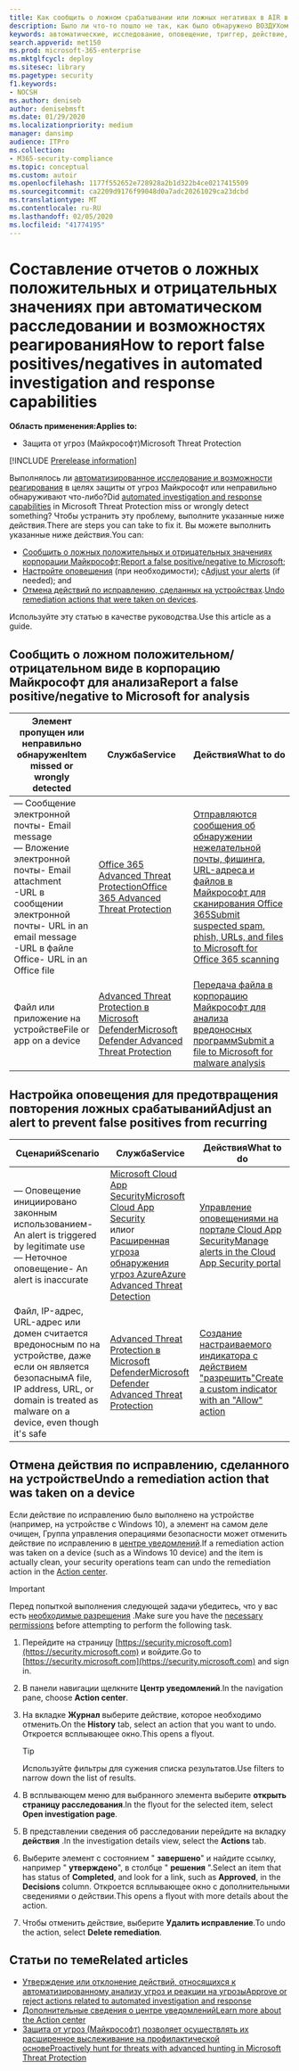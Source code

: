 ```yaml
---
title: Как сообщить о ложном срабатывании или ложных негативах в AIR в Microsoft Threat protection
description: Было ли что-то пошло не так, как было обнаружено ВОЗДУХом в защите от угроз Майкрософт? Сведения о том, как передавать ложные срабатывания или ложные отрицательные результаты в корпорацию Майкрософт для анализа.
keywords: автоматические, исследование, оповещение, триггер, действие, исправление, ложное срабатывание, ложные отрицательные значения
search.appverid: met150
ms.prod: microsoft-365-enterprise
ms.mktglfcycl: deploy
ms.sitesec: library
ms.pagetype: security
f1.keywords:
- NOCSH
ms.author: deniseb
author: denisebmsft
ms.date: 01/29/2020
ms.localizationpriority: medium
manager: dansimp
audience: ITPro
ms.collection:
- M365-security-compliance
ms.topic: conceptual
ms.custom: autoir
ms.openlocfilehash: 1177f552652e728928a2b1d322b4ce0217415509
ms.sourcegitcommit: ca2209d9176f99048d0a7adc20261029ca23dcbd
ms.translationtype: MT
ms.contentlocale: ru-RU
ms.lasthandoff: 02/05/2020
ms.locfileid: "41774195"
---
```

# <a name="how-to-report-false-positivesnegatives-in-automated-investigation-and-response-capabilities"></a><span data-ttu-id="f3bf3-105">Составление отчетов о ложных положительных и отрицательных значениях при автоматическом расследовании и возможностях реагирования</span><span class="sxs-lookup"><span data-stu-id="f3bf3-105">How to report false positives/negatives in automated investigation and response capabilities</span></span>

<span data-ttu-id="f3bf3-106">**Область применения:**</span><span class="sxs-lookup"><span data-stu-id="f3bf3-106">**Applies to:**</span></span>
- <span data-ttu-id="f3bf3-107">Защита от угроз (Майкрософт)</span><span class="sxs-lookup"><span data-stu-id="f3bf3-107">Microsoft Threat Protection</span></span>

[!INCLUDE [Prerelease information](../includes/prerelease.md)]

<span data-ttu-id="f3bf3-108">Выполнялось ли [автоматизированное исследование и возможности реагирования](mtp-autoir.md) в целях защиты от угроз Майкрософт или неправильно обнаруживают что-либо?</span><span class="sxs-lookup"><span data-stu-id="f3bf3-108">Did [automated investigation and response capabilities](mtp-autoir.md) in Microsoft Threat Protection miss or wrongly detect something?</span></span> <span data-ttu-id="f3bf3-109">Чтобы устранить эту проблему, выполните указанные ниже действия.</span><span class="sxs-lookup"><span data-stu-id="f3bf3-109">There are steps you can take to fix it.</span></span> <span data-ttu-id="f3bf3-110">Вы можете выполнить указанные ниже действия.</span><span class="sxs-lookup"><span data-stu-id="f3bf3-110">You can:</span></span>
- <span data-ttu-id="f3bf3-111">[Сообщить о ложных положительных и отрицательных значениях корпорации Майкрософт](#report-a-false-positivenegative-to-microsoft-for-analysis);</span><span class="sxs-lookup"><span data-stu-id="f3bf3-111">[Report a false positive/negative to Microsoft](#report-a-false-positivenegative-to-microsoft-for-analysis);</span></span>
- <span data-ttu-id="f3bf3-112">[Настройте оповещения](#adjust-an-alert-to-prevent-false-positives-from-recurring) (при необходимости); с</span><span class="sxs-lookup"><span data-stu-id="f3bf3-112">[Adjust your alerts](#adjust-an-alert-to-prevent-false-positives-from-recurring) (if needed); and</span></span> 
- <span data-ttu-id="f3bf3-113">[Отмена действий по исправлению, сделанных на устройствах](#undo-a-remediation-action-that-was-taken-on-a-device).</span><span class="sxs-lookup"><span data-stu-id="f3bf3-113">[Undo remediation actions that were taken on devices](#undo-a-remediation-action-that-was-taken-on-a-device).</span></span> 

<span data-ttu-id="f3bf3-114">Используйте эту статью в качестве руководства.</span><span class="sxs-lookup"><span data-stu-id="f3bf3-114">Use this article as a guide.</span></span> 

## <a name="report-a-false-positivenegative-to-microsoft-for-analysis"></a><span data-ttu-id="f3bf3-115">Сообщить о ложном положительном/отрицательном виде в корпорацию Майкрософт для анализа</span><span class="sxs-lookup"><span data-stu-id="f3bf3-115">Report a false positive/negative to Microsoft for analysis</span></span>

|<span data-ttu-id="f3bf3-116">Элемент пропущен или неправильно обнаружен</span><span class="sxs-lookup"><span data-stu-id="f3bf3-116">Item missed or wrongly detected</span></span> |<span data-ttu-id="f3bf3-117">Служба</span><span class="sxs-lookup"><span data-stu-id="f3bf3-117">Service</span></span>  |<span data-ttu-id="f3bf3-118">Действия</span><span class="sxs-lookup"><span data-stu-id="f3bf3-118">What to do</span></span>  |
|---------|---------|---------|
|<span data-ttu-id="f3bf3-119">— Сообщение электронной почты</span><span class="sxs-lookup"><span data-stu-id="f3bf3-119">- Email message</span></span> <br/><span data-ttu-id="f3bf3-120">— Вложение электронной почты</span><span class="sxs-lookup"><span data-stu-id="f3bf3-120">- Email attachment</span></span> <br/><span data-ttu-id="f3bf3-121">-URL в сообщении электронной почты</span><span class="sxs-lookup"><span data-stu-id="f3bf3-121">- URL in an email message</span></span><br/><span data-ttu-id="f3bf3-122">-URL в файле Office</span><span class="sxs-lookup"><span data-stu-id="f3bf3-122">- URL in an Office file</span></span>      |[<span data-ttu-id="f3bf3-123">Office 365 Advanced Threat Protection</span><span class="sxs-lookup"><span data-stu-id="f3bf3-123">Office 365 Advanced Threat Protection</span></span>](https://docs.microsoft.com/microsoft-365/security/office-365-security/office-365-atp)        |[<span data-ttu-id="f3bf3-124">Отправляются сообщения об обнаружении нежелательной почты, фишинга, URL-адреса и файлов в Майкрософт для сканирования Office 365</span><span class="sxs-lookup"><span data-stu-id="f3bf3-124">Submit suspected spam, phish, URLs, and files to Microsoft for Office 365 scanning</span></span>](https://docs.microsoft.com/microsoft-365/security/office-365-security/admin-submission)         |
|<span data-ttu-id="f3bf3-125">Файл или приложение на устройстве</span><span class="sxs-lookup"><span data-stu-id="f3bf3-125">File or app on a device</span></span>    |[<span data-ttu-id="f3bf3-126">Advanced Threat Protection в Microsoft Defender</span><span class="sxs-lookup"><span data-stu-id="f3bf3-126">Microsoft Defender Advanced Threat Protection</span></span>](https://docs.microsoft.com/windows/security/threat-protection)         |[<span data-ttu-id="f3bf3-127">Передача файла в корпорацию Майкрософт для анализа вредоносных программ</span><span class="sxs-lookup"><span data-stu-id="f3bf3-127">Submit a file to Microsoft for malware analysis</span></span>](https://www.microsoft.com/wdsi/filesubmission)         |

## <a name="adjust-an-alert-to-prevent-false-positives-from-recurring"></a><span data-ttu-id="f3bf3-128">Настройка оповещения для предотвращения повторения ложных срабатываний</span><span class="sxs-lookup"><span data-stu-id="f3bf3-128">Adjust an alert to prevent false positives from recurring</span></span>

|<span data-ttu-id="f3bf3-129">Сценарий</span><span class="sxs-lookup"><span data-stu-id="f3bf3-129">Scenario</span></span> |<span data-ttu-id="f3bf3-130">Служба</span><span class="sxs-lookup"><span data-stu-id="f3bf3-130">Service</span></span> |<span data-ttu-id="f3bf3-131">Действия</span><span class="sxs-lookup"><span data-stu-id="f3bf3-131">What to do</span></span> |
|--------|--------|--------|
|<span data-ttu-id="f3bf3-132">— Оповещение инициировано законным использованием</span><span class="sxs-lookup"><span data-stu-id="f3bf3-132">- An alert is triggered by legitimate use</span></span> <br/><span data-ttu-id="f3bf3-133">— Неточное оповещение</span><span class="sxs-lookup"><span data-stu-id="f3bf3-133">- An alert is inaccurate</span></span>    |[<span data-ttu-id="f3bf3-134">Microsoft Cloud App Security</span><span class="sxs-lookup"><span data-stu-id="f3bf3-134">Microsoft Cloud App Security</span></span>](https://docs.microsoft.com/cloud-app-security)<br/> <span data-ttu-id="f3bf3-135">или</span><span class="sxs-lookup"><span data-stu-id="f3bf3-135">or</span></span> <br/>[<span data-ttu-id="f3bf3-136">Расширенная угроза обнаружения угроз Azure</span><span class="sxs-lookup"><span data-stu-id="f3bf3-136">Azure Advanced Threat Detection</span></span>](https://docs.microsoft.com/azure/security/fundamentals/threat-detection)         |[<span data-ttu-id="f3bf3-137">Управление оповещениями на портале Cloud App Security</span><span class="sxs-lookup"><span data-stu-id="f3bf3-137">Manage alerts in the Cloud App Security portal</span></span>](https://docs.microsoft.com/cloud-app-security/managing-alerts)         |
|<span data-ttu-id="f3bf3-138">Файл, IP-адрес, URL-адрес или домен считается вредоносным по на устройстве, даже если он является безопасным</span><span class="sxs-lookup"><span data-stu-id="f3bf3-138">A file, IP address, URL, or domain is treated as malware on a device, even though it's safe</span></span>|[<span data-ttu-id="f3bf3-139">Advanced Threat Protection в Microsoft Defender</span><span class="sxs-lookup"><span data-stu-id="f3bf3-139">Microsoft Defender Advanced Threat Protection</span></span>](https://docs.microsoft.com/windows/security/threat-protection) |[<span data-ttu-id="f3bf3-140">Создание настраиваемого индикатора с действием "разрешить"</span><span class="sxs-lookup"><span data-stu-id="f3bf3-140">Create a custom indicator with an "Allow" action</span></span>](https://docs.microsoft.com/windows/security/threat-protection/microsoft-defender-atp/manage-indicators) |


## <a name="undo-a-remediation-action-that-was-taken-on-a-device"></a><span data-ttu-id="f3bf3-141">Отмена действия по исправлению, сделанного на устройстве</span><span class="sxs-lookup"><span data-stu-id="f3bf3-141">Undo a remediation action that was taken on a device</span></span>

<span data-ttu-id="f3bf3-142">Если действие по исправлению было выполнено на устройстве (например, на устройстве с Windows 10), а элемент на самом деле очищен, Группа управления операциями безопасности может отменить действие по исправлению в [центре уведомлений](mtp-action-center.md).</span><span class="sxs-lookup"><span data-stu-id="f3bf3-142">If a remediation action was taken on a device (such as a Windows 10 device) and the item is actually clean, your security operations team can undo the remediation action in the [Action center](mtp-action-center.md).</span></span>

> [!IMPORTANT]
> <span data-ttu-id="f3bf3-143">Перед попыткой выполнения следующей задачи убедитесь, что у вас есть [необходимые разрешения](mtp-action-center.md#required-permissions-for-action-center-tasks) .</span><span class="sxs-lookup"><span data-stu-id="f3bf3-143">Make sure you have the [necessary permissions](mtp-action-center.md#required-permissions-for-action-center-tasks) before attempting to perform the following task.</span></span>

1. <span data-ttu-id="f3bf3-144">Перейдите на страницу [https://security.microsoft.com](https://security.microsoft.com) и войдите.</span><span class="sxs-lookup"><span data-stu-id="f3bf3-144">Go to [https://security.microsoft.com](https://security.microsoft.com) and sign in.</span></span> 

2. <span data-ttu-id="f3bf3-145">В панели навигации щелкните **Центр уведомлений**.</span><span class="sxs-lookup"><span data-stu-id="f3bf3-145">In the navigation pane, choose **Action center**.</span></span> 

3. <span data-ttu-id="f3bf3-146">На вкладке **Журнал** выберите действие, которое необходимо отменить.</span><span class="sxs-lookup"><span data-stu-id="f3bf3-146">On the **History** tab, select an action that you want to undo.</span></span> <span data-ttu-id="f3bf3-147">Откроется всплывающее окно.</span><span class="sxs-lookup"><span data-stu-id="f3bf3-147">This opens a flyout.</span></span><br/>
    > [!TIP]
    > <span data-ttu-id="f3bf3-148">Используйте фильтры для сужения списка результатов.</span><span class="sxs-lookup"><span data-stu-id="f3bf3-148">Use filters to narrow down the list of results.</span></span> 

4. <span data-ttu-id="f3bf3-149">В всплывающем меню для выбранного элемента выберите **открыть страницу расследования**.</span><span class="sxs-lookup"><span data-stu-id="f3bf3-149">In the flyout for the selected item, select **Open investigation page**.</span></span>

5. <span data-ttu-id="f3bf3-150">В представлении сведения об расследовании перейдите на вкладку **действия** .</span><span class="sxs-lookup"><span data-stu-id="f3bf3-150">In the investigation details view, select the **Actions** tab.</span></span>

6. <span data-ttu-id="f3bf3-151">Выберите элемент с состоянием " **завершено**" и найдите ссылку, например " **утверждено**", в столбце " **решения** ".</span><span class="sxs-lookup"><span data-stu-id="f3bf3-151">Select an item that has status of **Completed**, and look for a link, such as **Approved**, in the **Decisions** column.</span></span> <span data-ttu-id="f3bf3-152">Откроется всплывающее окно с дополнительными сведениями о действии.</span><span class="sxs-lookup"><span data-stu-id="f3bf3-152">This opens a flyout with more details about the action.</span></span>

7. <span data-ttu-id="f3bf3-153">Чтобы отменить действие, выберите **Удалить исправление**.</span><span class="sxs-lookup"><span data-stu-id="f3bf3-153">To undo the action, select **Delete remediation**.</span></span>

## <a name="related-articles"></a><span data-ttu-id="f3bf3-154">Статьи по теме</span><span class="sxs-lookup"><span data-stu-id="f3bf3-154">Related articles</span></span>

- [<span data-ttu-id="f3bf3-155">Утверждение или отклонение действий, относящихся к автоматизированному анализу угроз и реакции на угрозы</span><span class="sxs-lookup"><span data-stu-id="f3bf3-155">Approve or reject actions related to automated investigation and response</span></span>](mtp-autoir-actions.md)
- [<span data-ttu-id="f3bf3-156">Дополнительные сведения о центре уведомлений</span><span class="sxs-lookup"><span data-stu-id="f3bf3-156">Learn more about the Action center</span></span>](mtp-action-center.md)
- [<span data-ttu-id="f3bf3-157">Защита от угроз (Майкрософт) позволяет осуществлять их расширенное выслеживание на профилактической основе</span><span class="sxs-lookup"><span data-stu-id="f3bf3-157">Proactively hunt for threats with advanced hunting in Microsoft Threat Protection</span></span>](advanced-hunting-overview.md)
